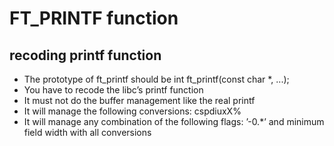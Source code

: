 # FT_PRINTF function
## recoding printf function


* The prototype of ft_printf should be int ft_printf(const char *, ...);
* You have to recode the libc’s printf function
* It must not do the buffer management like the real printf
* It will manage the following conversions: cspdiuxX%
* It will manage any combination of the following flags: ’-0.*’ and minimum field width with all conversions
